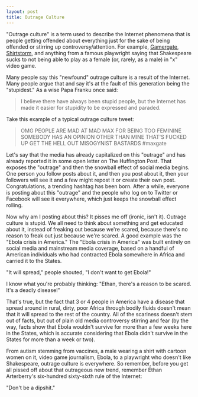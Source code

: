 ```yaml
---
layout: post
title: Outrage Culture
---
```


"Outrage culture" is a term used to describe the Internet phenomena that is people getting offended about everything just for the sake of being offended or stirring up controversy/attention. For example, [Gamergate](http://www.wikiwand.com/en/Gamergate_controversy), [Shirtstorm](http://knowyourmeme.com/memes/events/shirtstorm),  and anything from a famous playwright saying that Shakespeare sucks to not being able to play as a female (or, rarely, as a male) in "x" video game.

Many people say this "newfound" outrage culture is a result of the Internet. Many people argue that and say it's at the fault of this generation being the "stupidest." As a wise Papa Franku once said:

> I believe there have always been stupid people, but the Internet has made it easier for stupidity to be expressed and paraded.

Take this example of a typical outrage culture tweet:

> OMG PEOPLE ARE MAD AT MAD MAX FOR BEING TOO FEMININE SOMEBODY HAS AN OPINION OTHER THAN MINE THAT'S FUCKED UP GET THE HELL OUT MISOGYNIST BASTARDS #maxgate

Let's say that the media has already capitalized on this "outrage" and has already reported it in some open letter on The Huffington Post. That exposes the "outrage" and then the snowball effect of social media begins. One person you follow posts about it, and then you post about it, then your followers will see it and a few might repost it or create their own post. Congratulations, a trending hashtag has been born. After a while, everyone is posting about this "outrage" and the people who log on to Twitter or Facebook will see it everywhere, which just keeps the snowball effect rolling.

Now why am I posting about this? It pisses me off (ironic, isn't it). Outrage culture is stupid. We all need to think about something and get educated about it, instead of freaking out because we're scared, because there's no reason to freak out just because we're scared. A good example was the "Ebola crisis in America." The "Ebola crisis in America" was built entirely on social media and mainstream media coverage, based on a handful of American individuals who had contracted Ebola somewhere in Africa and carried it to the States.

"It will spread," people shouted, "I don't want to get Ebola!"

I know what you're probably thinking: "Ethan, there's a reason to be scared. It's a deadly disease!"

That's true, but the fact that 3 or 4 people in America have a disease that spread around in rural, dirty, poor Africa through bodily fluids doesn't mean that it will spread to the rest of the country. All of the scariness doesn't stem out of facts, but out of plain old media controversy stirring and fear (by the way, facts show that Ebola wouldn't survive for more than a few weeks here in the States, which is accurate considering that Ebola didn't survive in the States for more than a week or two).

From autism stemming from vaccines, a male wearing a shirt with cartoon women on it, video game journalism, Ebola, to a playwright who doesn't like Shakespeare, outrage culture is everywhere. So remember, before you get all pissed off about that outrageous new trend, remember Ethan Arterberry's six-hundred sixty-sixth rule of the Internet:

"Don't be a dipshit."
